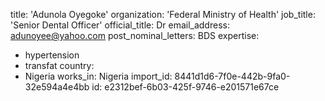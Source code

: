 title: 'Adunola Oyegoke'
organization: 'Federal Ministry of Health'
job_title: 'Senior Dental Officer'
official_title: Dr
email_address: adunoyee@yahoo.com
post_nominal_letters: BDS
expertise:
  - hypertension
  - transfat
country:
  - Nigeria
works_in: Nigeria
import_id: 8441d1d6-7f0e-442b-9fa0-32e594a4e4bb
id: e2312bef-6b03-425f-9746-e201571e67ce
